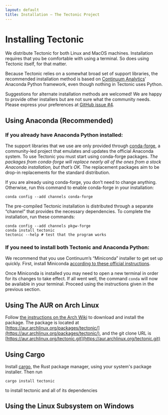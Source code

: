 ```yaml
---
layout: default
title: Installation — The Tectonic Project
---
```


# Installing Tectonic

We distribute Tectonic for both Linux and MacOS machines. Installation
requires that you be comfortable with using a terminal. So does using Tectonic
itself, for that matter.

Because Tectonic relies on a somewhat broad set of support libraries, the
recommended installation method is based on
[Continuum Analytics](https://www.continuum.io/)’ Anaconda Python framework,
even though nothing in Tectonic uses Python.

<p class="bs-callout bs-callout-warning">Suggestions for alternate
installation methods are welcomed! We are happy to provide other installers
but are not sure what the community needs. Please express your preferences at
<a href="https://github.com/tectonic-typesetting/tectonic/issues/4">GitHub
issue #4</a>.</p>


## Using Anaconda (Recommended)
### If you already have Anaconda Python installed:

The support libraries that we use are only provided through
[conda-forge](http://conda-forge.github.io/), a community-led project that
emulates and updates the official Anaconda system. To use Tectonic you must
start using conda-forge packages. *The packages from conda-forge will replace
nearly all of the ones from a stock Anaconda installation, but that’s OK.* The
replacement packages aim to be drop-in replacements for the standard
distribution.

If you are already using conda-forge, you don’t need to change anything.
Otherwise, run this command to enable conda-forge in your installation:

```
conda config --add channels conda-forge
```

The pre-compiled Tectonic installation is distributed through a separate
“channel” that provides the necessary dependencies. To complete the
installation, run these commands:

```
conda config --add channels pkgw-forge
conda install tectonic
tectonic --help # test that the program works
```


### If you need to install both Tectonic and Anaconda Python:

We recommend that you use Continuum’s “Miniconda” installer to get set up
quickly. First, install Miniconda
[according to these official instructions](https://conda.io/docs/install/quick.html).

Once Miniconda is installed you may need to open a new terminal in order for
its changes to take effect. If all went well, the command `conda` will now be
available in your terminal. Proceed using the instructions given in the
previous section.

## Using The AUR on Arch Linux

Follow [the instructions on the Arch Wiki](https://wiki.archlinux.org/index.php/Arch_User_Repository#Installing_packages)
to download and install the package.
The package is located at [https://aur.archlinux.org/packages/tectonic/](https://aur.archlinux.org/packages/tectonic/),
and the git clone URL is [https://aur.archlinux.org/tectonic.git](https://aur.archlinux.org/tectonic.git)

## Using Cargo

Install [cargo](http://doc.crates.io/), the Rust package manager,
using your system's package installer.
Then run
```
cargo install tectonic
```
to install tectonic and all of its dependencies

## Using the Linux Subsystem on Windows
